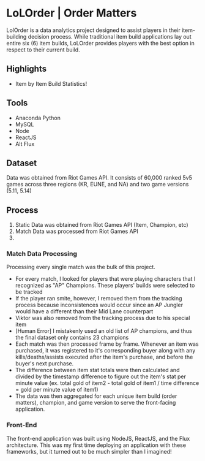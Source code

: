 # LoLOrder | Order Matters
LolOrder is a data analytics project designed to assist players in their item-building decision process.  While traditional item build applications lay out entire six (6) item builds, LoLOrder provides players with the best option in respect to their current build.

## Highlights
- Item by Item Build Statistics!

## Tools
- Anaconda Python 
- MySQL 
- Node
- ReactJS
- Alt Flux

## Dataset
Data was obtained from Riot Games API.  It consists of 60,000 ranked 5v5 games across three regions (KR, EUNE, and NA) and two game versions (5.11, 5.14)

## Process
1. Static Data was obtained from Riot Games API (Item, Champion, etc)
2. Match Data was processed from Riot Games API
3.

### Match Data Processing
Processing every single match was the bulk of this project.  
- For every match, I looked for players that were playing characters that I recognized as "AP" Champions. These players' builds were selected to be tracked
- If the player ran smite, however, I removed them from the tracking process because inconsistences would occur since an AP Jungler would have a different than their Mid Lane counterpart
- Viktor was also removed from the tracking process due to his special item
- [Human Error] I mistakenly used an old list of AP champions, and thus the final dataset only contains 23 champions
- Each match was then processed frame by frame.  Whenever an item was purchased, it was registered to it's corresponding buyer along with any kills/deaths/assists executed after the item's purchase, and before the buyer's next purchase.
- The difference between item stat totals were then calculated and divided by the timestamp difference to figure out the item's stat per minute value (ex. total gold of item2 - total gold of item1 / time difference = gold per minute value of item1)
- The data was then aggregated for each unique item build (order matters), champion, and game version to serve the front-facing application.

### Front-End
The front-end application was built using NodeJS, ReactJS, and the Flux architecture. This was my first time deploying an application with these frameworks, but it turned out to be much simpler than I imagined!
